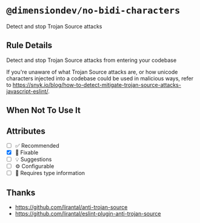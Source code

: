 <!-- begin title -->

# `@dimensiondev/no-bidi-characters`

Detect and stop Trojan Source attacks

<!-- end title -->

## Rule Details

Detect and stop Trojan Source attacks from entering your codebase

If you're unaware of what Trojan Source attacks are, or how unicode characters injected into a codebase could be used in malicious ways, refer to <https://snyk.io/blog/how-to-detect-mitigate-trojan-source-attacks-javascript-eslint/>.

## When Not To Use It

## Attributes

<!-- begin attributes -->

- [ ] :white_check_mark: Recommended
- [x] :wrench: Fixable
- [ ] :bulb: Suggestions
- [ ] :gear: Configurable
- [ ] :thought_balloon: Requires type information

<!-- end attributes -->

## Thanks

- <https://github.com/lirantal/anti-trojan-source>
- <https://github.com/lirantal/eslint-plugin-anti-trojan-source>
